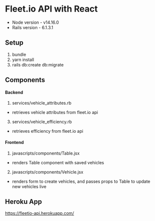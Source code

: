 # Fleet.io API with React

* Node version - v14.16.0
* Rails version - 6.1.3.1

## Setup
1. bundle
2. yarn install
3. rails db:create db:migrate

## Components

#### Backend
1. services/vehicle_attributes.rb
 - retrieves vehicle attributes from fleet.io api

3. services/vehicle_efficiency.rb
 - retrieves efficiency from fleet.io api

#### Frontend
1. javascripts/components/Table.jsx
 - renders Table component with saved vehicles

2. javascripts/components/Vehicle.jsx
 - renders form to create vehicles, and passes props to Table to update new vehicles live 

## Heroku App
https://fleetio-api.herokuapp.com/
